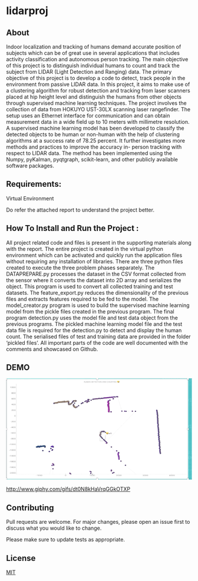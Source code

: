 # lidarproj


## About

Indoor localization and tracking of humans demand accurate position of subjects which can be of great use in several applications that includes activity classification and autonomous person tracking. The main objective of this project is to distinguish individual humans to count and track the subject from LIDAR (Light Detection and Ranging) data. The primary objective of this project is to develop a code to detect, track people in the environment from passive LIDAR data.
In this project, it aims to make use of a clustering algorithm for robust detection and tracking from laser scanners placed at hip height level and distinguish the humans from other objects through supervised machine learning techniques. The project involves the collection of data from HOKUYO UST-30LX scanning laser rangefinder. The setup uses an Ethernet interface for communication and can obtain measurement data in a wide field up to 10 meters with millimetre resolution.
A supervised machine learning model has been developed to classify the detected objects to be human or non-human with the help of clustering algorithms at a success rate of 78.25 percent. It further investigates more methods and practices to improve the accuracy in- person tracking with respect to LIDAR data. The method has been implemented using the Numpy, pyKalman, pyqtgraph, scikit-learn, and other publicly available software packages.


## Requirements:

Virtual Environment 

Do refer the attached report to understand the project better.

## How To Install and Run the Project :


All project related code and files is present in the supporting materials along with the report. The entire project is created in the virtual python environment which can be activated and quickly run the application files without requiring any installation of libraries. There are three python files created to execute the three problem phases separately. The DATAPREPARE.py processes the dataset in the CSV format collected from the sensor where it converts the dataset into 2D array and serializes the object. This program is used to convert all collected training and test datasets. The feature_export.py reduces the dimensionality of the previous files and extracts features required to be fed to the model. The model_creator.py program is used to build the supervised machine learning model from the pickle files created in the previous program. The final program detection.py uses the model file and test data object from the previous programs. The pickled machine learning model file and the test data file is required for the detection.py to detect and display the human count. The serialised files of test and training data are provided in the folder ‘pickled files’. All important parts of the code are well documented with the comments and showcased on Github.

## DEMO

![](demo.gif)

http://www.giphy.com/gifs/dt0N8kHaVrqGGkOTXP

## Contributing 

Pull requests are welcome. For major changes, please open an issue first to discuss what you would like to change.

Please make sure to update tests as appropriate.

## License
[MIT](https://choosealicense.com/licenses/mit/)
